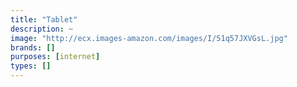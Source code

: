 ```yaml
---
title: "Tablet"
description: ~
image: "http://ecx.images-amazon.com/images/I/51q57JXVGsL.jpg"
brands: []
purposes: [internet]
types: []
---
```


